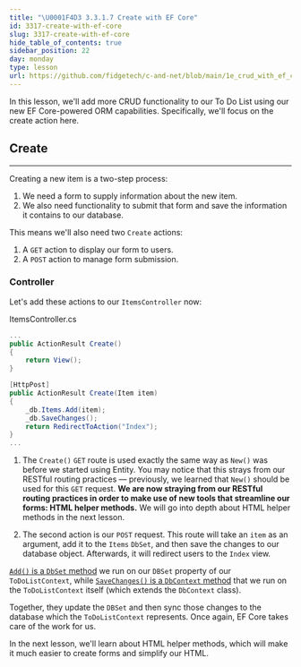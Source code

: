 ```yaml
---
title: "\U0001F4D3 3.3.1.7 Create with EF Core"
id: 3317-create-with-ef-core
slug: 3317-create-with-ef-core
hide_table_of_contents: true
sidebar_position: 22
day: monday
type: lesson
url: https://github.com/fidgetech/c-and-net/blob/main/1e_crud_with_ef_core_create_and_read.md
---
```


 In this lesson, we'll add more CRUD functionality to our To Do List using our new EF Core-powered ORM capabilities. Specifically, we'll focus on the create action here.

## Create
---

Creating a new item is a two-step process:

1. We need a form to supply information about the new item.
2. We also need functionality to submit that form and save the information it contains to our database.

This means we'll also need two `Create` actions:

1. A `GET` action to display our form to users.  
2. A `POST` action to manage form submission.

### Controller

Let's add these actions to our `ItemsController` now:

<div class="filename">ItemsController.cs</div>

```csharp
...
public ActionResult Create()
{
    return View();
}

[HttpPost]
public ActionResult Create(Item item)
{
    _db.Items.Add(item);
    _db.SaveChanges();
    return RedirectToAction("Index");
}
...
```

1. The `Create()` `GET` route is used exactly the same way as `New()` was before we started using Entity. You may notice that this strays from our RESTful routing practices — previously, we learned that `New()` should be used for this `GET` request. **We are now straying from our RESTful routing practices in order to make use of new tools that streamline our forms: HTML helper methods.** We will go into depth about HTML helper methods in the next lesson.

2. The second action is our `POST` request. This route will take an `item` as an argument, add it to the `Items` `DbSet`, and then save the changes to our database object. Afterwards, it will redirect users to the `Index` view.

[`Add()` is a `DbSet` method](https://learn.microsoft.com/en-us/dotnet/api/microsoft.entityframeworkcore.dbset-1.add?view=efcore-6.0) we run on our `DBSet` property of our `ToDoListContext`, while [`SaveChanges()` is a `DbContext` method](https://learn.microsoft.com/en-us/dotnet/api/system.data.entity.dbcontext.savechanges?view=entity-framework-6.2.0) that we run on the `ToDoListContext` itself (which extends the `DbContext` class).

Together, they update the `DBSet` and then sync those changes to the database which the `ToDoListContext` represents. Once again, EF Core takes care of the work for us.

In the next lesson, we'll learn about HTML helper methods, which will make it much easier to create forms and simplify our HTML.